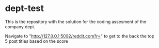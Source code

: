 # dept-test
This is the repository with the solution for the coding assesment of the company dept. 

Navigate to "http://127.0.0.1:5002/reddit.com?r=<name of subreddit>" to get to the back the top 5 post titles based on the score
